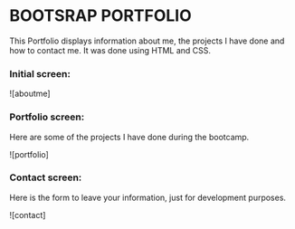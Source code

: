 # BOOTSRAP PORTFOLIO

This Portfolio displays information about me, the projects I have done and how to contact me. It was done using HTML and CSS.

### Initial screen:

![aboutme]

### Portfolio screen:

Here are some of the projects I have done during the bootcamp.

![portfolio]

### Contact screen:

Here is the form to leave your information, just for development purposes.

![contact]
